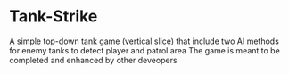 # Tank-Strike
A simple top-down tank game (vertical slice) that include two AI methods for enemy tanks to detect player and patrol area
The game is meant to be completed and enhanced by other deveopers
